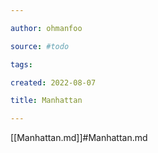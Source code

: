 ```yaml
---

author: ohmanfoo

source: #todo

tags: 

created: 2022-08-07

title: Manhattan

---
```

[[Manhattan.md]]#Manhattan.md